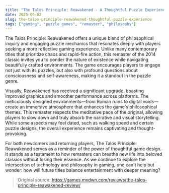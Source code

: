 ```yaml
---
title: "The Talos Principle: Reawakened - A Thoughtful Puzzle Experience"
date: 2025-06-02
slug: the-talos-principle-reawakened-thoughtful-puzzle-experience
tags: ["gaming", "puzzle games", "remaster", "philosophy"]
---
```


The Talos Principle: Reawakened offers a unique blend of philosophical inquiry and engaging puzzle mechanics that resonates deeply with players seeking a more reflective gaming experience. Unlike many contemporary titles that prioritize chaos and rapid-fire action, this remaster of the 2014 classic invites you to ponder the nature of existence while navigating beautifully crafted environments. The game encourages players to engage not just with its puzzles, but also with profound questions about consciousness and self-awareness, making it a standout in the puzzle genre.

Visually, Reawakened has received a significant upgrade, boasting improved graphics and smoother performance across platforms. The meticulously designed environments—from Roman ruins to digital voids—create an immersive atmosphere that enhances the game's philosophical themes. This remaster respects the meditative pace of the original, allowing players to slow down and truly absorb the narrative and visual storytelling. While some aspects may feel dated, such as walking speed and certain puzzle designs, the overall experience remains captivating and thought-provoking.

For both newcomers and returning players, The Talos Principle: Reawakened serves as a reminder of the power of thoughtful game design. It stands as a testament to how remasters can breathe new life into beloved classics without losing their essence. As we continue to explore the intersection of technology and philosophy in gaming, one can't help but wonder: how will future titles balance entertainment with deeper meaning?

> Original source: https://games.mxdwn.com/reviews/the-talos-principle-reawakened-review/